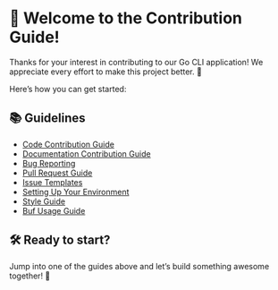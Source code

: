# 🎉 Welcome to the Contribution Guide!

Thanks for your interest in contributing to our Go CLI application! We appreciate every effort to make this project better. 🙌

Here’s how you can get started:

## 📚 Guidelines
- [Code Contribution Guide](code.md)
- [Documentation Contribution Guide](documentation.md)
- [Bug Reporting](bug_report.md)
- [Pull Request Guide](pull_request.md)
- [Issue Templates](issue_templates.md)
- [Setting Up Your Environment](setup.md)
- [Style Guide](style_guide.md)
- [Buf Usage Guide](buf.md)

## 🛠️ Ready to start?
Jump into one of the guides above and let’s build something awesome together! 🚀
